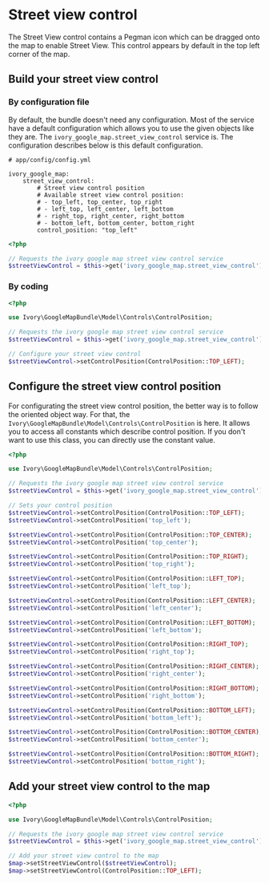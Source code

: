 # Street view control

The Street View control contains a Pegman icon which can be dragged onto the map to enable Street View. 
This control appears by default in the top left corner of the map.

## Build your street view control

### By configuration file

By default, the bundle doesn't need any configuration. Most of the service have a default configuration which allows you to use the given objects like they are.
The ``ivory_google_map.street_view_control`` service is. The configuration describes below is this default configuration.

```
# app/config/config.yml

ivory_google_map:
    street_view_control:
        # Street view control position
        # Available street view control position:
        # - top_left, top_center, top_right
        # - left_top, left_center, left_bottom
        # - right_top, right_center, right_bottom
        # - bottom_left, bottom_center, bottom_right
        control_position: "top_left"
```

``` php
<?php

// Requests the ivory google map street view control service
$streetViewControl = $this->get('ivory_google_map.street_view_control');
```

### By coding

``` php
<?php

use Ivory\GoogleMapBundle\Model\Controls\ControlPosition;

// Requests the ivory google map street view control service
$streetViewControl = $this->get('ivory_google_map.street_view_control');

// Configure your street view control
$streetViewControl->setControlPosition(ControlPosition::TOP_LEFT);
```

## Configure the street view control position

For configurating the street view control position, the better way is to follow the oriented object way. For that, the ``Ivory\GoogleMapBundle\Model\Controls\ControlPosition`` is here.
It allows you to access all constants which describe control position. If you don't want to use this class, you can directly use the constant value.

``` php
<?php

use Ivory\GoogleMapBundle\Model\Controls\ControlPosition;

// Requests the ivory google map street view control service
$streetViewControl = $this->get('ivory_google_map.street_view_control');

// Sets your control position
$streetViewControl->setControlPosition(ControlPosition::TOP_LEFT);
$streetViewControl->setControlPosition('top_left');

$streetViewControl->setControlPosition(ControlPosition::TOP_CENTER);
$streetViewControl->setControlPosition('top_center');

$streetViewControl->setControlPosition(ControlPosition::TOP_RIGHT);
$streetViewControl->setControlPosition('top_right');

$streetViewControl->setControlPosition(ControlPosition::LEFT_TOP);
$streetViewControl->setControlPosition('left_top');

$streetViewControl->setControlPosition(ControlPosition::LEFT_CENTER);
$streetViewControl->setControlPosition('left_center');

$streetViewControl->setControlPosition(ControlPosition::LEFT_BOTTOM);
$streetViewControl->setControlPosition('left_bottom');

$streetViewControl->setControlPosition(ControlPosition::RIGHT_TOP);
$streetViewControl->setControlPosition('right_top');

$streetViewControl->setControlPosition(ControlPosition::RIGHT_CENTER);
$streetViewControl->setControlPosition('right_center');

$streetViewControl->setControlPosition(ControlPosition::RIGHT_BOTTOM);
$streetViewControl->setControlPosition('right_bottom');

$streetViewControl->setControlPosition(ControlPosition::BOTTOM_LEFT);
$streetViewControl->setControlPosition('bottom_left');

$streetViewControl->setControlPosition(ControlPosition::BOTTOM_CENTER);
$streetViewControl->setControlPosition('bottom_center');

$streetViewControl->setControlPosition(ControlPosition::BOTTOM_RIGHT);
$streetViewControl->setControlPosition('bottom_right');
```

## Add your street view control to the map

``` php
<?php

use Ivory\GoogleMapBundle\Model\Controls\ControlPosition;

// Requests the ivory google map street view control service
$streetViewControl = $this->get('ivory_google_map.street_view_control');

// Add your street view control to the map
$map->setStreetViewControl($streetViewControl);
$map->setStreetViewControl(ControlPosition::TOP_LEFT);
```
